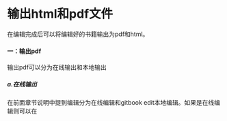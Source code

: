# 输出html和pdf文件

在编辑完成后可以将编辑好的书籍输出为pdf和html。

#### 一：输出pdf

输出pdf可以分为在线输出和本地输出

##### a.在线输出

在前面章节说明中提到编辑分为在线编辑和gitbook edit本地编辑。如果是在线编辑则可以在

